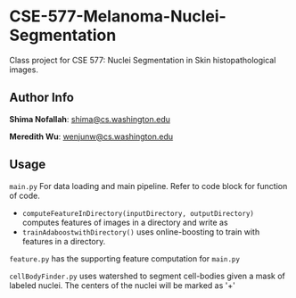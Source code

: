# CSE-577-Melanoma-Nuclei-Segmentation
Class project for CSE 577: Nuclei Segmentation in Skin histopathological images. 

## Author Info

**Shima Nofallah**: shima@cs.washington.edu

**Meredith Wu**: wenjunw@cs.washington.edu

## Usage

`main.py` For data loading and main pipeline. Refer to code block for function of code.

 - `computeFeatureInDirectory(inputDirectory, outputDirectory)` computes features of images in a directory and write as
 - `trainAdaboostwithDirectory()` uses online-boosting to train with features in a directory. 

`feature.py` has the supporting feature computation for `main.py`

`cellBodyFinder.py` uses watershed to segment cell-bodies given a mask of labeled nuclei. The centers of the nuclei will be marked as '+'